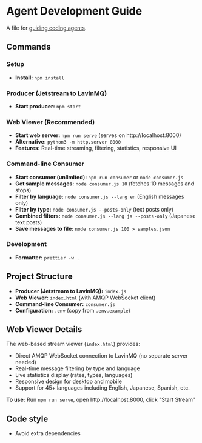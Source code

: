 # Agent Development Guide

A file for [guiding coding agents](https://agents.md/).

## Commands

### Setup
- **Install:** `npm install`

### Producer (Jetstream to LavinMQ)
- **Start producer:** `npm start`

### Web Viewer (Recommended)
- **Start web server:** `npm run serve` (serves on http://localhost:8000)
- **Alternative:** `python3 -m http.server 8000`
- **Features:** Real-time streaming, filtering, statistics, responsive UI

### Command-line Consumer 
- **Start consumer (unlimited):** `npm run consumer` or `node consumer.js`
- **Get sample messages:** `node consumer.js 10` (fetches 10 messages and stops)
- **Filter by language:** `node consumer.js --lang en` (English messages only)  
- **Filter by type:** `node consumer.js --posts-only` (text posts only)
- **Combined filters:** `node consumer.js --lang ja --posts-only` (Japanese text posts)
- **Save messages to file:** `node consumer.js 100 > samples.json`

### Development
- **Formatter:** `prettier -w .`

## Project Structure

- **Producer (Jetstream to LavinMQ):** `index.js`
- **Web Viewer:** `index.html` (with AMQP WebSocket client)
- **Command-line Consumer:** `consumer.js`
- **Configuration:** `.env` (copy from `.env.example`)

## Web Viewer Details

The web-based stream viewer (`index.html`) provides:
- Direct AMQP WebSocket connection to LavinMQ (no separate server needed)
- Real-time message filtering by type and language
- Live statistics display (rates, types, languages)
- Responsive design for desktop and mobile
- Support for 45+ languages including English, Japanese, Spanish, etc.

**To use:** Run `npm run serve`, open http://localhost:8000, click "Start Stream"

## Code style

- Avoid extra dependencies
